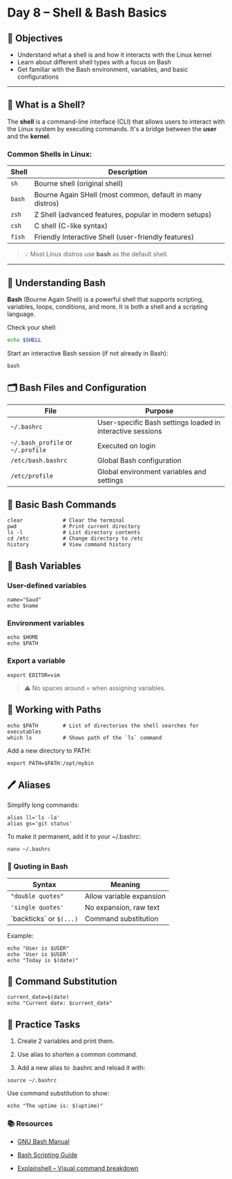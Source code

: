 # Day 8 – Shell & Bash Basics

## 🎯 Objectives
- Understand what a shell is and how it interacts with the Linux kernel
- Learn about different shell types with a focus on Bash
- Get familiar with the Bash environment, variables, and basic configurations

---

## 🐚 What is a Shell?

The **shell** is a command-line interface (CLI) that allows users to interact with the Linux system by executing commands. It's a bridge between the **user** and the **kernel**.

### Common Shells in Linux:

| Shell | Description |
|-------|-------------|
| `sh`  | Bourne shell (original shell) |
| `bash` | Bourne Again SHell (most common, default in many distros) |
| `zsh` | Z Shell (advanced features, popular in modern setups) |
| `csh` | C shell (C-like syntax) |
| `fish` | Friendly Interactive Shell (user-friendly features) |

> 💡 Most Linux distros use **bash** as the default shell.

---

## 🧠 Understanding Bash

**Bash** (Bourne Again Shell) is a powerful shell that supports scripting, variables, loops, conditions, and more. It is both a shell and a scripting language.

Check your shell:
```bash
echo $SHELL
```

Start an interactive Bash session (if not already in Bash):
```
bash
```
## 🗂️ Bash Files and Configuration
| File                              | Purpose                                                    |
| --------------------------------- | ---------------------------------------------------------- |
| `~/.bashrc`                       | User-specific Bash settings loaded in interactive sessions |
| `~/.bash_profile` or `~/.profile` | Executed on login                                          |
| `/etc/bash.bashrc`                | Global Bash configuration                                  |
| `/etc/profile`                    | Global environment variables and settings                  |


## 🧪 Basic Bash Commands

```
clear             # Clear the terminal
pwd               # Print current directory
ls -l             # List directory contents
cd /etc           # Change directory to /etc
history           # View command history
```


## 🧾 Bash Variables

### User-defined variables
```
name="Saud"
echo $name
```
### Environment variables

```
echo $HOME
echo $PATH
```
### Export a variable
```
export EDITOR=vim
```
> ⚠️ No spaces around = when assigning variables.



## 📁 Working with Paths
```
echo $PATH        # List of directories the shell searches for executables
which ls          # Shows path of the `ls` command
```
Add a new directory to PATH:

```
export PATH=$PATH:/opt/mybin
```
## 🖊️ Aliases
Simplify long commands:

```
alias ll='ls -la'
alias gs='git status'
```
To make it permanent, add it to your ~/.bashrc:

```
nano ~/.bashrc
```

### 📜 Quoting in Bash

| Syntax                    | Meaning                  |
| ------------------------- | ------------------------ |
| `"double quotes"`         | Allow variable expansion |
| `'single quotes'`         | No expansion, raw text   |
| \`backticks\` or `$(...)` | Command substitution     |


Example:
```
echo "User is $USER"
echo 'User is $USER'
echo "Today is $(date)"
```


## 🔄 Command Substitution
```
current_date=$(date)
echo "Current date: $current_date"
```


## 🧪 Practice Tasks
1. Create 2 variables and print them.

2. Use alias to shorten a common command.

3. Add a new alias to .bashrc and reload it with:

```
source ~/.bashrc
```
Use command substitution to show:
```
echo "The uptime is: $(uptime)"
```

### 📚 Resources

- [GNU Bash Manual](https://www.gnu.org/software/bash/manual/)

- [Bash Scripting Guide ](https://linuxconfig.org/bash-scripting-tutorial)

- [Explainshell – Visual command breakdown](https://explainshell.com/)






